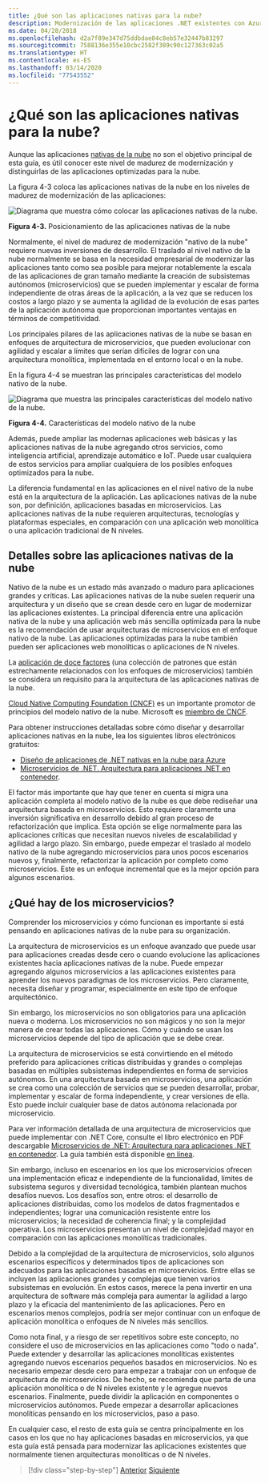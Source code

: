 ```yaml
---
title: ¿Qué son las aplicaciones nativas para la nube?
description: Modernización de las aplicaciones .NET existentes con Azure Clour y contenedores Windows | ¿Qué ocurre con las aplicaciones nativas de la nube?
ms.date: 04/28/2018
ms.openlocfilehash: d2a7f89e347d75ddbdae84c8eb57e32447b83297
ms.sourcegitcommit: 7588136e355e10cbc2582f389c90c127363c02a5
ms.translationtype: HT
ms.contentlocale: es-ES
ms.lasthandoff: 03/14/2020
ms.locfileid: "77543552"
---
```

# <a name="what-about-cloud-native-applications"></a>¿Qué son las aplicaciones nativas para la nube?

Aunque las aplicaciones [nativas de la nube](https://azure.microsoft.com/overview/cloudnative/) no son el objetivo principal de esta guía, es útil conocer este nivel de madurez de modernización y distinguirlas de las aplicaciones optimizadas para la nube.

La figura 4-3 coloca las aplicaciones nativas de la nube en los niveles de madurez de modernización de las aplicaciones:

![Diagrama que muestra cómo colocar las aplicaciones nativas de la nube.](./media/what-about-cloud-native-applications/positioning-cloud-native-applications.png)

**Figura 4-3.** Posicionamiento de las aplicaciones nativas de la nube

Normalmente, el nivel de madurez de modernización "nativo de la nube" requiere nuevas inversiones de desarrollo. El traslado al nivel nativo de la nube normalmente se basa en la necesidad empresarial de modernizar las aplicaciones tanto como sea posible para mejorar notablemente la escala de las aplicaciones de gran tamaño mediante la creación de subsistemas autónomos (microservicios) que se pueden implementar y escalar de forma independiente de otras áreas de la aplicación, a la vez que se reducen los costos a largo plazo y se aumenta la agilidad de la evolución de esas partes de la aplicación autónoma que proporcionan importantes ventajas en términos de competitividad.

Los principales pilares de las aplicaciones nativas de la nube se basan en enfoques de arquitectura de microservicios, que pueden evolucionar con agilidad y escalar a límites que serían difíciles de lograr con una arquitectura monolítica, implementada en el entorno local o en la nube.

En la figura 4-4 se muestran las principales características del modelo nativo de la nube.

![Diagrama que muestra las principales características del modelo nativo de la nube.](./media/what-about-cloud-native-applications/cloud-native-characteristics.png)

**Figura 4-4.** Características del modelo nativo de la nube

Además, puede ampliar las modernas aplicaciones web básicas y las aplicaciones nativas de la nube agregando otros servicios, como inteligencia artificial, aprendizaje automático e IoT. Puede usar cualquiera de estos servicios para ampliar cualquiera de los posibles enfoques optimizados para la nube.

La diferencia fundamental en las aplicaciones en el nivel nativo de la nube está en la arquitectura de la aplicación. Las aplicaciones nativas de la nube son, por definición, aplicaciones basadas en microservicios. Las aplicaciones nativas de la nube requieren arquitecturas, tecnologías y plataformas especiales, en comparación con una aplicación web monolítica o una aplicación tradicional de N niveles.

## <a name="cloud-native-applications-details"></a>Detalles sobre las aplicaciones nativas de la nube

Nativo de la nube es un estado más avanzado o maduro para aplicaciones grandes y críticas. Las aplicaciones nativas de la nube suelen requerir una arquitectura y un diseño que se crean desde cero en lugar de modernizar las aplicaciones existentes. La principal diferencia entre una aplicación nativa de la nube y una aplicación web más sencilla optimizada para la nube es la recomendación de usar arquitecturas de microservicios en el enfoque nativo de la nube. Las aplicaciones optimizadas para la nube también pueden ser aplicaciones web monolíticas o aplicaciones de N niveles.

La [aplicación de doce factores](https://12factor.net/) (una colección de patrones que están estrechamente relacionados con los enfoques de microservicios) también se considera un requisito para la arquitectura de las aplicaciones nativas de la nube.

[Cloud Native Computing Foundation (CNCF)](https://www.cncf.io/) es un importante promotor de principios del modelo nativo de la nube. Microsoft es [miembro de CNCF](https://azure.microsoft.com/blog/announcing-cncf/).

Para obtener instrucciones detalladas sobre cómo diseñar y desarrollar aplicaciones nativas en la nube, lea los siguientes libros electrónicos gratuitos:

* [Diseño de aplicaciones de .NET nativas en la nube para Azure](../../cloud-native/introduction.md)
* [Microservicios de .NET. Arquitectura para aplicaciones .NET en contenedor](../../microservices/index.md).

El factor más importante que hay que tener en cuenta si migra una aplicación completa al modelo nativo de la nube es que debe rediseñar una arquitectura basada en microservicios. Esto requiere claramente una inversión significativa en desarrollo debido al gran proceso de refactorización que implica. Esta opción se elige normalmente para las aplicaciones críticas que necesitan nuevos niveles de escalabilidad y agilidad a largo plazo. Sin embargo, puede empezar el traslado al modelo nativo de la nube agregando microservicios para unos pocos escenarios nuevos y, finalmente, refactorizar la aplicación por completo como microservicios. Este es un enfoque incremental que es la mejor opción para algunos escenarios.

## <a name="what-about-microservices"></a>¿Qué hay de los microservicios?

Comprender los microservicios y cómo funcionan es importante si está pensando en aplicaciones nativas de la nube para su organización.

La arquitectura de microservicios es un enfoque avanzado que puede usar para aplicaciones creadas desde cero o cuando evolucione las aplicaciones existentes hacia aplicaciones nativas de la nube. Puede empezar agregando algunos microservicios a las aplicaciones existentes para aprender los nuevos paradigmas de los microservicios. Pero claramente, necesita diseñar y programar, especialmente en este tipo de enfoque arquitectónico.

Sin embargo, los microservicios no son obligatorios para una aplicación nueva o moderna. Los microservicios no son mágicos y no son la mejor manera de crear todas las aplicaciones. Cómo y cuándo se usan los microservicios depende del tipo de aplicación que se debe crear.

La arquitectura de microservicios se está convirtiendo en el método preferido para aplicaciones críticas distribuidas y grandes o complejas basadas en múltiples subsistemas independientes en forma de servicios autónomos. En una arquitectura basada en microservicios, una aplicación se crea como una colección de servicios que se pueden desarrollar, probar, implementar y escalar de forma independiente, y crear versiones de ella. Esto puede incluir cualquier base de datos autónoma relacionada por microservicio.

Para ver información detallada de una arquitectura de microservicios que puede implementar con .NET Core, consulte el libro electrónico en PDF descargable [Microservicios de .NET: Arquitectura para aplicaciones .NET en contenedor](https://aka.ms/microservicesebook). La guía también está disponible [en línea](../../microservices/index.md).

Sin embargo, incluso en escenarios en los que los microservicios ofrecen una implementación eficaz e independiente de la funcionalidad, límites de subsistema seguros y diversidad tecnológica, también plantean muchos desafíos nuevos. Los desafíos son, entre otros: el desarrollo de aplicaciones distribuidas, como los modelos de datos fragmentados e independientes; lograr una comunicación resistente entre los microservicios; la necesidad de coherencia final; y la complejidad operativa. Los microservicios presentan un nivel de complejidad mayor en comparación con las aplicaciones monolíticas tradicionales.

Debido a la complejidad de la arquitectura de microservicios, solo algunos escenarios específicos y determinados tipos de aplicaciones son adecuados para las aplicaciones basadas en microservicios. Entre ellas se incluyen las aplicaciones grandes y complejas que tienen varios subsistemas en evolución. En estos casos, merece la pena invertir en una arquitectura de software más compleja para aumentar la agilidad a largo plazo y la eficacia del mantenimiento de las aplicaciones. Pero en escenarios menos complejos, podría ser mejor continuar con un enfoque de aplicación monolítica o enfoques de N niveles más sencillos.

Como nota final, y a riesgo de ser repetitivos sobre este concepto, no considere el uso de microservicios en las aplicaciones como "todo o nada". Puede extender y desarrollar las aplicaciones monolíticas existentes agregando nuevos escenarios pequeños basados en microservicios. No es necesario empezar desde cero para empezar a trabajar con un enfoque de arquitectura de microservicios. De hecho, se recomienda que parta de una aplicación monolítica o de N niveles existente y le agregue nuevos escenarios. Finalmente, puede dividir la aplicación en componentes o microservicios autónomos. Puede empezar a desarrollar aplicaciones monolíticas pensando en los microservicios, paso a paso.

En cualquier caso, el resto de esta guía se centra principalmente en los casos en los que no hay aplicaciones basadas en microservicios, ya que esta guía está pensada para modernizar las aplicaciones existentes que normalmente tienen arquitecturas monolíticas o de N niveles.

> [!div class="step-by-step"]
> [Anterior](microsoft-technologies-in-cloud-optimized-applications.md)
> [Siguiente](deploy-existing-net-apps-as-windows-containers.md)

